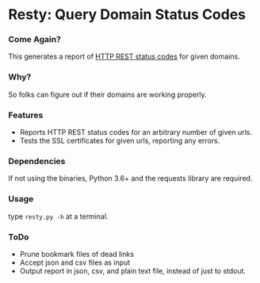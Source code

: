 # Resty: Query Domain Status Codes

### Come Again?

This generates a report of [HTTP REST status codes](https://en.wikipedia.org/wiki/List_of_HTTP_status_codes) for given domains.

### Why?

So folks can figure out if their domains are working properly.

### Features
- Reports HTTP REST status codes for an arbitrary number of given urls.
- Tests the SSL certificates for given urls, reporting any errors.

### Dependencies
If not using the binaries, Python 3.6+ and the requests library are required.

### Usage

type `resty.py -h` at a terminal.

### ToDo

- Prune bookmark files of dead links
- Accept json and csv files as input
- Output report in json, csv, and plain text file, instead of just to stdout.